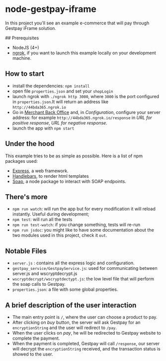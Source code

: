 # node-gestpay-iframe

In this project you'll see an example e-commerce that will pay through Gestpay iFrame solution. 

## Prerequisites 

- NodeJS (4+)
- [ngrok](https://ngrok.com), if you want to launch this example locally on your development machine. 

## How to start 

- install the dependencies: `npm install`
- open file `properties.json` and set your `shopLogin`
- launch ngrok with `./ngrok http 3000`, where `3000` is the port configured in `properties.json`.It will return an address like `http://44bda365.ngrok.io` 
- Go in [Merchant Back Office](https://testecomm.sella.it/BackOffice) and, in _Configuration_, configure your server address: for example `http://44bda365.ngrok.io/response` in *URL for positive response*, *URL for negative response*. 
- launch the app with `npm start`

## Under the hood 
This example tries to be as simple as possible. Here is a list of npm packages used: 

- [Express](https://expressjs.com), a web framework. 
- [Handlebars](http://handlebarsjs.com), to render html templates 
- [Soap](https://www.npmjs.com/package/soap), a node package to interact with SOAP endpoints.  

## There's more

- `npm run watch`: will run the app but for every modification it will reload instantly. Useful during development; 
- `npm test`: will run all the tests
- `npm run test-watch`: if you change something, tests will re-run
- `npm run jsdoc`: you might like to have some documentation about the two modules used in this project, check it `out`. 

## Notable Files 

- `server.js` : contains all the express logic and configuration. 
- `gestpay_service/GestpayService.js`: used for communicating between server.js and wscryptdecrypt.js 
- `wscryptdecrypt/wscryptdectypt.js`: the low level file that will perform the soap calls to Gestpay. 
- `properties.json`: a file with some global properties. 

## A brief description of the user interaction

- The main entry point is `/`, where the user can choose a product to pay. 
- After clicking on _buy_ button, the server will ask Gestpay for an `encryptionString` and the user will redirect to `/pay`. 
- When the user clicks on _pay_, he will be redirected to Gestpay website to complete the payment. 
- When the payment is completed, Gestpay will call `/response`, our server will decrypt the `encryptionString` received, and the transaction status is showed to the user. 